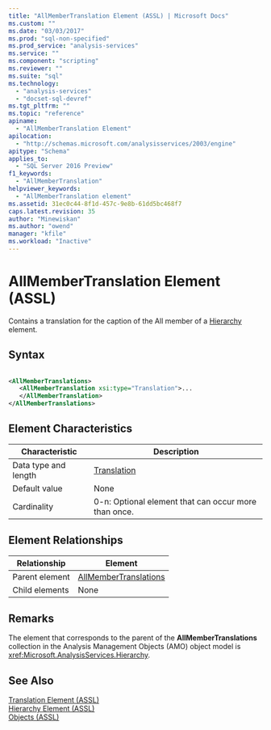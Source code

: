 ```yaml
---
title: "AllMemberTranslation Element (ASSL) | Microsoft Docs"
ms.custom: ""
ms.date: "03/03/2017"
ms.prod: "sql-non-specified"
ms.prod_service: "analysis-services"
ms.service: ""
ms.component: "scripting"
ms.reviewer: ""
ms.suite: "sql"
ms.technology: 
  - "analysis-services"
  - "docset-sql-devref"
ms.tgt_pltfrm: ""
ms.topic: "reference"
apiname: 
  - "AllMemberTranslation Element"
apilocation: 
  - "http://schemas.microsoft.com/analysisservices/2003/engine"
apitype: "Schema"
applies_to: 
  - "SQL Server 2016 Preview"
f1_keywords: 
  - "AllMemberTranslation"
helpviewer_keywords: 
  - "AllMemberTranslation element"
ms.assetid: 31ec0c44-8f1d-457c-9e8b-61dd5bc468f7
caps.latest.revision: 35
author: "Minewiskan"
ms.author: "owend"
manager: "kfile"
ms.workload: "Inactive"
---
```

# AllMemberTranslation Element (ASSL)
  Contains a translation for the caption of the All member of a [Hierarchy](../../../analysis-services/scripting/objects/hierarchy-element-assl.md) element.  
  
## Syntax  
  
```xml  
  
<AllMemberTranslations>  
   <AllMemberTranslation xsi:type="Translation">...  
   </AllMemberTranslation>  
</AllMemberTranslations>  
```  
  
## Element Characteristics  
  
|Characteristic|Description|  
|--------------------|-----------------|  
|Data type and length|[Translation](../../../analysis-services/scripting/objects/translation-element-assl.md)|  
|Default value|None|  
|Cardinality|0-n: Optional element that can occur more than once.|  
  
## Element Relationships  
  
|Relationship|Element|  
|------------------|-------------|  
|Parent element|[AllMemberTranslations](../../../analysis-services/scripting/collections/allmembertranslations-element-assl.md)|  
|Child elements|None|  
  
## Remarks  
 The element that corresponds to the parent of the **AllMemberTranslations** collection in the Analysis Management Objects (AMO) object model is <xref:Microsoft.AnalysisServices.Hierarchy>.  
  
## See Also  
 [Translation Element &#40;ASSL&#41;](../../../analysis-services/scripting/objects/translation-element-assl.md)   
 [Hierarchy Element &#40;ASSL&#41;](../../../analysis-services/scripting/objects/hierarchy-element-assl.md)   
 [Objects &#40;ASSL&#41;](../../../analysis-services/scripting/objects/objects-assl.md)  
  
  
